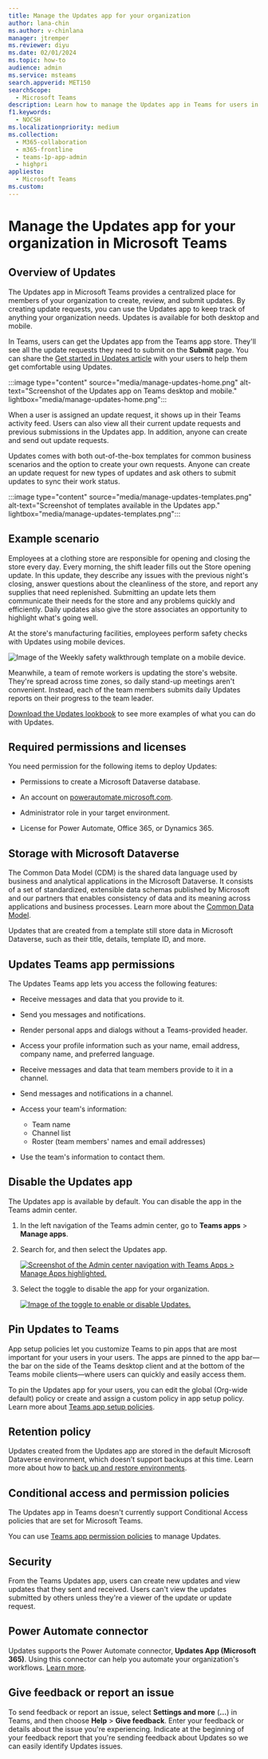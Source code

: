 ```yaml
---
title: Manage the Updates app for your organization
author: lana-chin
ms.author: v-chinlana
manager: jtremper
ms.reviewer: diyu
ms.date: 02/01/2024
ms.topic: how-to
audience: admin
ms.service: msteams
search.appverid: MET150
searchScope:
  - Microsoft Teams
description: Learn how to manage the Updates app in Teams for users in your organization.
f1.keywords:
  - NOCSH
ms.localizationpriority: medium
ms.collection: 
  - M365-collaboration
  - m365-frontline
  - teams-1p-app-admin
  - highpri
appliesto: 
  - Microsoft Teams
ms.custom: 
---
```


# Manage the Updates app for your organization in Microsoft Teams

## Overview of Updates

The Updates app in Microsoft Teams provides a centralized place for members of your organization to create, review, and submit updates. By creating update requests, you can use the Updates app to keep track of anything your organization needs. Updates is available for both desktop and mobile.

In Teams, users can get the Updates app from the Teams app store. They'll see all the update requests they need to submit on the **Submit** page. You can share the [Get started in Updates article](https://support.microsoft.com/office/get-started-in-updates-c03a079e-e660-42dc-817b-ca4cfd602e5a) with your users to help them get comfortable using Updates.

:::image type="content" source="media/manage-updates-home.png" alt-text="Screenshot of the Updates app on Teams desktop and mobile." lightbox="media/manage-updates-home.png":::

When a user is assigned an update request, it shows up in their Teams activity feed. Users can also view all their current update requests and previous submissions in the Updates app. In addition, anyone can create and send out update requests.

Updates comes with both out-of-the-box templates for common business scenarios and the option to create your own requests. Anyone can create an update request for new types of updates and ask others to submit updates to sync their work status.

:::image type="content" source="media/manage-updates-templates.png" alt-text="Screenshot of templates available in the Updates app." lightbox="media/manage-updates-templates.png":::

## Example scenario

Employees at a clothing store are responsible for opening and closing the store every day. Every morning, the shift leader fills out the Store opening update. In this update, they describe any issues with the previous night's closing, answer questions about the cleanliness of the store, and report any supplies that need replenished. Submitting an update lets them communicate their needs for the store and any problems quickly and efficiently. Daily updates also give the store associates an opportunity to highlight what's going well.

At the store's manufacturing facilities, employees perform safety checks with Updates using mobile devices.

![Image of the Weekly safety walkthrough template on a mobile device.](media/updates-mobile.png)

Meanwhile, a team of remote workers is updating the store's website. They're spread across time zones, so daily stand-up meetings aren't convenient. Instead, each of the team members submits daily Updates reports on their progress to the team leader.

[Download the Updates lookbook](https://go.microsoft.com/fwlink/?linkid=2197649) to see more examples of what you can do with Updates.

## Required permissions and licenses

You need permission for the following items to deploy Updates:

- Permissions to create a Microsoft Dataverse database.

- An account on [powerautomate.microsoft.com](https://powerautomate.microsoft.com/).

- Administrator role in your target environment.

- License for Power Automate, Office 365, or Dynamics 365.

## Storage with Microsoft Dataverse

The Common Data Model (CDM) is the shared data language used by business and analytical applications in the Microsoft Dataverse. It consists of a set of standardized, extensible data schemas published by Microsoft and our partners that enables consistency of data and its meaning across applications and business processes. Learn more about the [Common Data Model](/common-data-model/).

Updates that are created from a template still store data in Microsoft Dataverse, such as their title, details, template ID, and more.

## Updates Teams app permissions

The Updates Teams app lets you access the following features:

- Receive messages and data that you provide to it.

- Send you messages and notifications.

- Render personal apps and dialogs without a Teams-provided header.

- Access your profile information such as your name, email address, company name, and preferred language.

- Receive messages and data that team members provide to it in a channel.

- Send messages and notifications in a channel.

- Access your team's information:
  - Team name
  - Channel list
  - Roster (team members' names and email addresses)

- Use the team's information to contact them.

## Disable the Updates app

The Updates app is available by default. You can disable the app in the Teams admin center.

  1. In the left navigation of the Teams admin center, go to **Teams apps** > **Manage apps**.

  1. Search for, and then select the Updates app.

     [![Screenshot of the Admin center navigation with Teams Apps > Manage Apps highlighted.](media/manage-updates-small.png)](media/manage-updates.png#lightbox)

  1. Select the toggle to disable the app for your organization.

     [![Image of the toggle to enable or disable Updates.](media/toggle-updates.png)](media/toggle-updates.png#lightbox)

## Pin Updates to Teams

App setup policies let you customize Teams to pin apps that are most important for your users in your users. The apps are pinned to the app bar—the bar on the side of the Teams desktop client and at the bottom of the Teams mobile clients—where users can quickly and easily access them.

To pin the Updates app for your users, you can edit the global (Org-wide default) policy or create and assign a custom policy in app setup policy. Learn more about [Teams app setup policies](teams-app-setup-policies.md).

## Retention policy

Updates created from the Updates app are stored in the default Microsoft Dataverse environment, which doesn’t support backups at this time. Learn more about how to [back up and restore environments](/power-platform/admin/backup-restore-environments).

## Conditional access and permission policies

The Updates app in Teams doesn't currently support Conditional Access policies that are set for Microsoft Teams.

You can use [Teams app permission policies](teams-app-permission-policies.md) to manage Updates.

## Security

From the Teams Updates app, users can create new updates and view updates that they sent and received. Users can't view the updates submitted by others unless they're a viewer of the update or update request.

## Power Automate connector

Updates supports the Power Automate connector, **Updates App (Microsoft 365)**. Using this connector can help you automate your organization's workflows. [Learn more](https://powerautomate.microsoft.com/blog/automate-workflows-with-power-automate-connector-for-updates-in-microsoft-teams/).

## Give feedback or report an issue

To send feedback or report an issue, select **Settings and more** (**…**) in Teams, and then choose **Help** > **Give feedback**. Enter your feedback or details about the issue you're experiencing. Indicate at the beginning of your feedback report that you're sending feedback about Updates so we can easily identify Updates issues.
